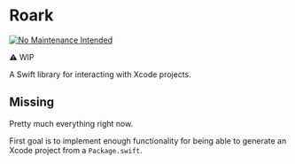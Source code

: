 # Roark

[![No Maintenance Intended](http://unmaintained.tech/badge.svg)](http://unmaintained.tech/)

:warning: WIP

A Swift library for interacting with Xcode projects.

## Missing

Pretty much everything right now.

First goal is to implement enough functionality for being able to
generate an Xcode project from a `Package.swift`.

